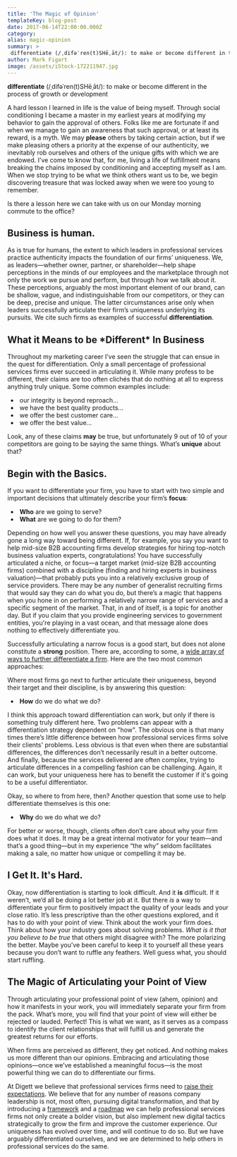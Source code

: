 ```yaml
---
title: 'The Magic of Opinion'
templateKey: blog-post
date: 2017-06-14T22:00:00.000Z
category: 
alias: magic-opinion
summary: > 
 differentiate (/ˌdifəˈren(t)SHēˌāt/): to make or become different in the process of growth or development
author: Mark Figart
image: /assets/iStock-172211947.jpg
---
```


**differentiate** (/ˌdifəˈren(t)SHēˌāt/): to make or become different in the process of growth or development

A hard lesson I learned in life is the value of being myself. Through social conditioning I became a master in my earliest years at modifying my behavior to gain the approval of others. Folks like me are fortunate if and when we manage to gain an awareness that such approval, or at least its reward, is a myth. We may **please** others by taking certain action, but if we make pleasing others a priority at the expense of our authenticity, we inevitably rob ourselves and others of the unique gifts with which we are endowed. I’ve come to know that, for me, living a life of fulfillment means breaking the chains imposed by conditioning and accepting myself as I am. When we stop trying to be what we think others want us to be, we begin discovering treasure that was locked away when we were too young to remember.

Is there a lesson here we can take with us on our Monday morning commute to the office?

Business is human.
------------------

As is true for humans, the extent to which leaders in professional services practice authenticity impacts the foundation of our firms’ uniqueness. We, as leaders—whether owner, partner, or shareholder—help shape perceptions in the minds of our employees and the marketplace through not only the work we pursue and perform, but through how we talk about it. These perceptions, arguably the most important element of our brand, can be shallow, vague, and indistinguishable from our competitors, or they can be deep, precise and unique. The latter circumstances arise only when leaders successfully articulate their firm’s uniqueness underlying its pursuits. We cite such firms as examples of successful **differentiation**.

What it Means to be \*Different\* In Business
---------------------------------------------

Throughout my marketing career I’ve seen the struggle that can ensue in the quest for differentiation. Only a small percentage of professional services firms ever succeed in articulating it. While many profess to be different, their claims are too often clichés that do nothing at all to express anything truly unique. Some common examples include:

*    our integrity is beyond reproach…
*    we have the best quality products…
*    we offer the best customer care...
*    we offer the best value...

Look, any of these claims **may** be true, but unfortunately 9 out of 10 of your competitors are going to be saying the same things. What’s **unique** about that?

Begin with the Basics.
----------------------

If you want to differentiate your firm, you have to start with two simple and important decisions that ultimately describe your firm’s **focus**:

*    **Who** are we going to serve?
*    **What** are we going to do for them?

Depending on how well you answer these questions, you may have already gone a long way toward being different. If, for example, you say you want to help mid-size B2B accounting firms develop strategies for hiring top-notch business valuation experts, congratulations! You have successfully articulated a niche, or focus—a target market (mid-size B2B accounting firms) combined with a discipline (finding and hiring experts in business valuation)—that probably puts you into a relatively exclusive group of service providers. There may be any number of generalist recruiting firms that would say they can do what you do, but there’s a magic that happens when you hone in on performing a relatively narrow range of services and a specific segment of the market. That, in and of itself, is a topic for another day. But if you claim that you provide engineering services to government entities, you're playing in a vast ocean, and that message alone does nothing to effectively differentiate you.

Successfully articulating a narrow focus is a good start, but does not alone constitute a **strong** position. There are, according to some, a [wide array of ways to further differentiate a firm](https://hingemarketing.com/blog/story/find-your-differentiator-21-ways-to-gain-a-competitive-advantage-for-your-f). Here are the two most common approaches:

Where most firms go next to further articulate their uniqueness, beyond their target and their discipline, is by answering this question:

*    **How** do we do what we do?

I think this approach toward differentiation can work, but only if there is something truly different here. Two problems can appear with a differentiation strategy dependent on "how". The obvious one is that many times there’s little difference between how professional services firms solve their clients' problems. Less obvious is that even when there are substantial differences, the differences don’t necessarily result in a better outcome. And finally, because the services delivered are often complex, trying to articulate differences in a compelling fashion can be challenging. Again, it can work, but your uniqueness here has to benefit the customer if it's going to be a useful differentiator.

Okay, so where to from here, then? Another question that some use to help differentiate themselves is this one:

*    **Why** do we do what we do?

For better or worse, though, clients often don’t care about why your firm does what it does. It may be a great internal motivator for your team—and that’s a good thing—but in my experience “the why” seldom facilitates making a sale, no matter how unique or compelling it may be.

I Get It. It's Hard.
--------------------

Okay, now differentiation is starting to look difficult. And it **is** difficult. If it weren’t, we’d all be doing a lot better job at it. But there _is_ a way to differentiate your firm to positively impact the quality of your leads and your close ratio. It’s less prescriptive than the other questions explored, and it has to do with your point of view. Think about the work your firm does. Think about how your industry goes about solving problems. _What is it that you believe to be true_ that others might disagree with? The more polarizing the better. Maybe you’ve been careful to keep it to yourself all these years because you don’t want to ruffle any feathers. Well guess what, you should start ruffling. 

The Magic of Articulating your Point of View
--------------------------------------------

Through articulating your professional point of view (ahem, opinion) and how it manifests in your work, you will immediately separate your firm from the pack. What’s more, you will find that your point of view will either be rejected or lauded. Perfect! This is what we want, as it serves as a compass to identify the client relationships that will fulfill us and generate the greatest returns for our efforts.

When firms are perceived as different, they get noticed. And nothing makes us more different than our opinions. Embracing and articulating those opinions—once we’ve established a meaningful focus—is the most powerful thing we can do to differentiate our firms.

At Digett we believe that professional services firms need to [raise their expectations](/philosophy). We believe that for any number of reasons company leadership is not, most often, pursuing digital transformation, and that by introducing a [framework](/philosophy#tenets) and a [roadmap](/insights/disruption-roadmap-path-toward-creating-more-value-achieving-monopolistic-advantage-and) we can help professional services firms not only create a bolder vision, but also implement new digital tactics strategically to grow the firm and improve the customer experience. Our uniqueness has evolved over time, and will continue to do so. But we have arguably differentiated ourselves, and we are determined to help others in professional services do the same.